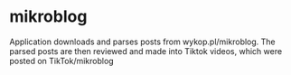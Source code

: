 # mikroblog
Application downloads and parses posts from wykop.pl/mikroblog. The parsed posts are then reviewed and made into Tiktok videos, which were posted on TikTok/mikroblog
